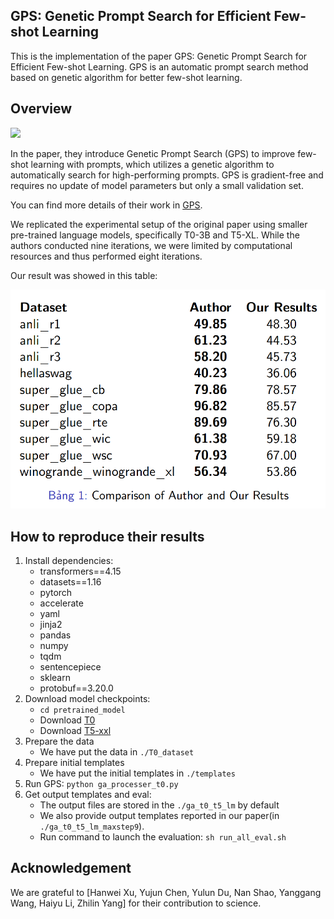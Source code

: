 ## GPS: Genetic Prompt Search for Efficient Few-shot Learning


This is the implementation of the paper GPS: Genetic Prompt Search for Efficient Few-shot Learning. 
GPS is an automatic prompt search method based on genetic algorithm for better few-shot learning.

## Overview

![](./GPS.png)

In the paper, they introduce Genetic Prompt Search (GPS) to improve few-shot learning with prompts, which utilizes a genetic algorithm to automatically search for high-performing prompts. GPS is gradient-free and requires no update of model parameters but only a small validation set.

You can find more details of their work in [GPS][1].

[1]: https://arxiv.org/abs/2210.17041 "GPS"

We replicated the experimental setup of the original paper using smaller pre-trained language models, specifically T0-3B and T5-XL. While the authors conducted nine iterations, we were limited by computational resources and thus performed eight iterations.

Our result was showed in this table:

![](./result.png)

## How to reproduce their results
1. Install dependencies:
   * transformers==4.15
   * datasets==1.16
   * pytorch
   * accelerate
   * yaml
   * jinja2
   * pandas
   * numpy
   * tqdm
   * sentencepiece
   * sklearn
   * protobuf==3.20.0
2. Download model checkpoints:
   * ```cd pretrained_model```
   * Download [T0](https://huggingface.co/bigscience/T0)
   * Download [T5-xxl](https://huggingface.co/google/t5-xxl-lm-adapt)
3. Prepare the data
   * We have put the data in ```./T0_dataset```
4. Prepare initial templates
   * We have put the initial templates in ```./templates```
5. Run GPS: ```python ga_processer_t0.py```
6. Get output templates and eval:
   * The output files are stored in the ```./ga_t0_t5_lm``` by default
   * We also provide output templates reported in our paper(in ```./ga_t0_t5_lm_maxstep9```).
   * Run command to launch the evaluation: ```sh run_all_eval.sh```
   
## Acknowledgement

We are grateful to [Hanwei Xu, Yujun Chen, Yulun Du, Nan Shao, Yanggang Wang, Haiyu Li, Zhilin Yang] for their contribution to science.
